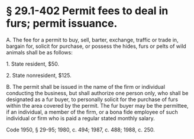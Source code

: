 # § 29.1-402 Permit fees to deal in furs; permit issuance.

<p>A. The fee for a permit to buy, sell, barter, exchange, traffic or trade in, bargain for, solicit for purchase, or possess the hides, furs or pelts of wild animals shall be as follows:</p><p>1. State resident, $50.</p><p>2. State nonresident, $125.</p><p>B. The permit shall be issued in the name of the firm or individual conducting the business, but shall authorize one person only, who shall be designated as a fur buyer, to personally solicit for the purchase of furs within the area covered by the permit. The fur buyer may be the permittee, if an individual, a member of the firm, or a bona fide employee of such individual or firm who is paid a regular stated monthly salary.</p><p>Code 1950, § 29-95; 1980, c. 494; 1987, c. 488; 1988, c. 250.</p>